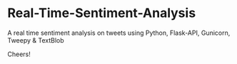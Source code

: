 # Real-Time-Sentiment-Analysis
A real time sentiment analysis on tweets using Python, Flask-API, Gunicorn, Tweepy &amp; TextBlob

Cheers!
